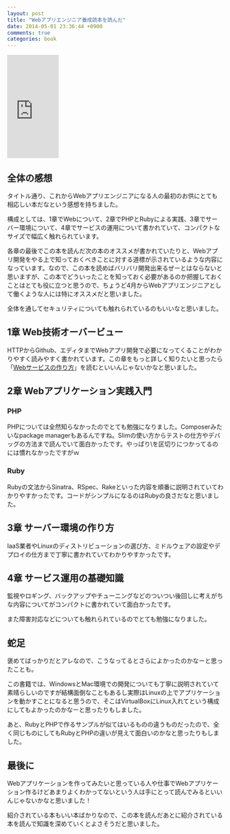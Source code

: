 ```yaml
---
layout: post
title: "Webアプリエンジニア養成読本を読んだ"
date: 2014-05-01 23:36:44 +0900
comments: true
categories: book
---
```


<iframe src="http://rcm-fe.amazon-adsystem.com/e/cm?lt1=_blank&bc1=000000&IS2=1&bg1=FFFFFF&fc1=000000&lc1=0000FF&t=musicfanclub-22&o=9&p=8&l=as4&m=amazon&f=ifr&ref=ss_til&asins=4774163678" style="width:120px;height:240px;" scrolling="no" marginwidth="0" marginheight="0" frameborder="0"></iframe>

## 全体の感想

タイトル通り、これからWebアプリエンジニアになる人の最初のお供にとても相応しい本だなという感想を持ちました。

構成としては、1章でWebについて、2章でPHPとRubyによる実践、3章でサーバー環境について、4章でサービスの運用について書かれていて、コンパクトなサイズで幅広く触れられています。

各章の最後でこの本を読んだ次の本のオススメが書かれていたりと、Webアプリ開発をやる上で知っておくべきことに対する道標が示されているような内容になっています。なので、この本を読めばバリバリ開発出来るぜーとはならないと思いますが、この本でどういったことを知っておく必要があるのか把握しておくことはとても役に立つと思うので、ちょうど4月からWebアプリエンジニアとして働くような人には特にオススメだと思いました。

全体を通してセキュリティについても触れられているのもいいなと思いました。

## 1章 Web技術オーバービュー

HTTPからGithub、エディタまでWebアプリ開発で必要になってくることがわかりやすく読みやすく書かれています。この章をもっと詳しく知りたいと思ったら「[Webサービスの作り方](http://www.amazon.co.jp/dp/4774154075)」を読むといいんじゃないかなと思いました。

## 2章 Webアプリケーション実践入門

### PHP

PHPについては全然知らなかったのでとても勉強になりました。Composerみたいなpackage managerもあるんですね。Slimの使い方からテストの仕方やデバッグの方法まで読んでいて面白かったです。やっぱり\を区切りにつかってるのには慣れなかったですがｗ

### Ruby

Rubyの文法からSinatra、RSpec、Rakeといった内容を順番に説明されていてわかりやすかったです。コードがシンプルになるのはRubyの良さだなと思いました。

## 3章 サーバー環境の作り方

IaaS業者やLinuxのディストリビューションの選び方、ミドルウェアの設定やデプロイの仕方まで丁寧に書かれていてわかりやすかったです。

## 4章 サービス運用の基礎知識

監視やロギング、バックアップやチューニングなどのついつい後回しに考えがちな内容についてがコンパクトに書かれていて面白かったです。

また障害対応などについても触れられているのでとても勉強になりました。

## 蛇足

褒めてばっかりだとアレなので、こうなってるとさらによかったのかなーと思ったことも。

この書籍では、WindowsとMac環境での開発についても丁寧に説明されていて素晴らしいのですが結構面倒なこともあるし実際はLinuxの上でアプリケーションを動かすことになると思うので、そこはVirtualBoxにLinux入れてという構成にしてもよかったのかなーと思ったりもしました。

あと、RubyとPHPで作るサンプルが似てはいるものの違うものだったので、全く同じものにしてもRubyとPHPの違いが見えて面白いのかなと思ったりもしました。

## 最後に

Webアプリケーションを作ってみたいと思っている人や仕事でWebアプリケーション作るけどあまりよくわかってないという人は手にとって読んでみるといいんじゃないかなと思いました！

紹介されている本もいい本ばかりなので、この本を読んだあとに紹介されている本を読んで知識を深めていくとよさそうだと思いました。



